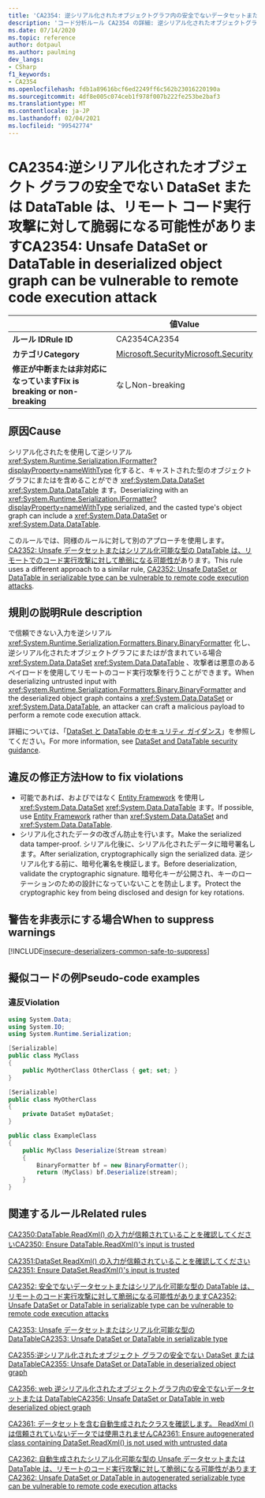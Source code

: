 ```yaml
---
title: 'CA2354: 逆シリアル化されたオブジェクトグラフ内の安全でないデータセットまたは DataTable は、リモートでのコード実行攻撃に対して脆弱になる可能性があります (コード分析)'
description: 'コード分析ルール CA2354 の詳細: 逆シリアル化されたオブジェクトグラフの Unsafe DataSet または DataTable は、リモートでのコード実行攻撃に対して脆弱になる可能性があります'
ms.date: 07/14/2020
ms.topic: reference
author: dotpaul
ms.author: paulming
dev_langs:
- CSharp
f1_keywords:
- CA2354
ms.openlocfilehash: fdb1a89616bcf6ed2249ff6c562b23016220190a
ms.sourcegitcommit: 4df8e005c074ceb1f978f007b222fe253be2baf3
ms.translationtype: MT
ms.contentlocale: ja-JP
ms.lasthandoff: 02/04/2021
ms.locfileid: "99542774"
---
```

# <a name="ca2354-unsafe-dataset-or-datatable-in-deserialized-object-graph-can-be-vulnerable-to-remote-code-execution-attack"></a><span data-ttu-id="e5d44-103">CA2354:逆シリアル化されたオブジェクト グラフの安全でない DataSet または DataTable は、リモート コード実行攻撃に対して脆弱になる可能性があります</span><span class="sxs-lookup"><span data-stu-id="e5d44-103">CA2354: Unsafe DataSet or DataTable in deserialized object graph can be vulnerable to remote code execution attack</span></span>

| | <span data-ttu-id="e5d44-104">値</span><span class="sxs-lookup"><span data-stu-id="e5d44-104">Value</span></span> |
|-|-|
| <span data-ttu-id="e5d44-105">**ルール ID**</span><span class="sxs-lookup"><span data-stu-id="e5d44-105">**Rule ID**</span></span> |<span data-ttu-id="e5d44-106">CA2354</span><span class="sxs-lookup"><span data-stu-id="e5d44-106">CA2354</span></span>|
| <span data-ttu-id="e5d44-107">**カテゴリ**</span><span class="sxs-lookup"><span data-stu-id="e5d44-107">**Category**</span></span> |[<span data-ttu-id="e5d44-108">Microsoft.Security</span><span class="sxs-lookup"><span data-stu-id="e5d44-108">Microsoft.Security</span></span>](security-warnings.md)|
| <span data-ttu-id="e5d44-109">**修正が中断または非対応になっています**</span><span class="sxs-lookup"><span data-stu-id="e5d44-109">**Fix is breaking or non-breaking**</span></span> |<span data-ttu-id="e5d44-110">なし</span><span class="sxs-lookup"><span data-stu-id="e5d44-110">Non-breaking</span></span>|

## <a name="cause"></a><span data-ttu-id="e5d44-111">原因</span><span class="sxs-lookup"><span data-stu-id="e5d44-111">Cause</span></span>

<span data-ttu-id="e5d44-112">シリアル化されたを使用して逆シリアル <xref:System.Runtime.Serialization.IFormatter?displayProperty=nameWithType> 化すると、キャストされた型のオブジェクトグラフにまたはを含めることができ <xref:System.Data.DataSet> <xref:System.Data.DataTable> ます。</span><span class="sxs-lookup"><span data-stu-id="e5d44-112">Deserializing with an <xref:System.Runtime.Serialization.IFormatter?displayProperty=nameWithType> serialized, and the casted type's object graph can include a <xref:System.Data.DataSet> or <xref:System.Data.DataTable>.</span></span>

<span data-ttu-id="e5d44-113">このルールでは、同様のルールに対して別のアプローチを使用します。 [CA2352: Unsafe データセットまたはシリアル化可能な型の DataTable は、リモートでのコード実行攻撃に対して脆弱になる可能性が](ca2352.md)あります。</span><span class="sxs-lookup"><span data-stu-id="e5d44-113">This rule uses a different approach to a similar rule, [CA2352: Unsafe DataSet or DataTable in serializable type can be vulnerable to remote code execution attacks](ca2352.md).</span></span>

## <a name="rule-description"></a><span data-ttu-id="e5d44-114">規則の説明</span><span class="sxs-lookup"><span data-stu-id="e5d44-114">Rule description</span></span>

<span data-ttu-id="e5d44-115">で信頼できない入力を逆シリアル <xref:System.Runtime.Serialization.Formatters.Binary.BinaryFormatter> 化し、逆シリアル化されたオブジェクトグラフにまたはが含まれている場合 <xref:System.Data.DataSet> <xref:System.Data.DataTable> 、攻撃者は悪意のあるペイロードを使用してリモートのコード実行攻撃を行うことができます。</span><span class="sxs-lookup"><span data-stu-id="e5d44-115">When deserializing untrusted input with <xref:System.Runtime.Serialization.Formatters.Binary.BinaryFormatter> and the deserialized object graph contains a <xref:System.Data.DataSet> or <xref:System.Data.DataTable>, an attacker can craft a malicious payload to perform a remote code execution attack.</span></span>

<span data-ttu-id="e5d44-116">詳細については、「[DataSet と DataTable のセキュリティ ガイダンス](../../../framework/data/adonet/dataset-datatable-dataview/security-guidance.md)」を参照してください。</span><span class="sxs-lookup"><span data-stu-id="e5d44-116">For more information, see [DataSet and DataTable security guidance](../../../framework/data/adonet/dataset-datatable-dataview/security-guidance.md).</span></span>

## <a name="how-to-fix-violations"></a><span data-ttu-id="e5d44-117">違反の修正方法</span><span class="sxs-lookup"><span data-stu-id="e5d44-117">How to fix violations</span></span>

- <span data-ttu-id="e5d44-118">可能であれば、およびではなく [Entity Framework](/ef/) を使用し <xref:System.Data.DataSet> <xref:System.Data.DataTable> ます。</span><span class="sxs-lookup"><span data-stu-id="e5d44-118">If possible, use [Entity Framework](/ef/) rather than <xref:System.Data.DataSet> and <xref:System.Data.DataTable>.</span></span>
- <span data-ttu-id="e5d44-119">シリアル化されたデータの改ざん防止を行います。</span><span class="sxs-lookup"><span data-stu-id="e5d44-119">Make the serialized data tamper-proof.</span></span> <span data-ttu-id="e5d44-120">シリアル化後に、シリアル化されたデータに暗号署名します。</span><span class="sxs-lookup"><span data-stu-id="e5d44-120">After serialization, cryptographically sign the serialized data.</span></span> <span data-ttu-id="e5d44-121">逆シリアル化する前に、暗号化署名を検証します。</span><span class="sxs-lookup"><span data-stu-id="e5d44-121">Before deserialization, validate the cryptographic signature.</span></span> <span data-ttu-id="e5d44-122">暗号化キーが公開され、キーのローテーションのための設計になっていないことを防止します。</span><span class="sxs-lookup"><span data-stu-id="e5d44-122">Protect the cryptographic key from being disclosed and design for key rotations.</span></span>

## <a name="when-to-suppress-warnings"></a><span data-ttu-id="e5d44-123">警告を非表示にする場合</span><span class="sxs-lookup"><span data-stu-id="e5d44-123">When to suppress warnings</span></span>

[!INCLUDE[insecure-deserializers-common-safe-to-suppress](~/includes/code-analysis/insecure-deserializers-common-safe-to-suppress.md)]

## <a name="pseudo-code-examples"></a><span data-ttu-id="e5d44-124">擬似コードの例</span><span class="sxs-lookup"><span data-stu-id="e5d44-124">Pseudo-code examples</span></span>

### <a name="violation"></a><span data-ttu-id="e5d44-125">違反</span><span class="sxs-lookup"><span data-stu-id="e5d44-125">Violation</span></span>

```csharp
using System.Data;
using System.IO;
using System.Runtime.Serialization;

[Serializable]
public class MyClass
{
    public MyOtherClass OtherClass { get; set; }
}

[Serializable]
public class MyOtherClass
{
    private DataSet myDataSet;
}

public class ExampleClass
{
    public MyClass Deserialize(Stream stream)
    {
        BinaryFormatter bf = new BinaryFormatter();
        return (MyClass) bf.Deserialize(stream);
    }
}
```

## <a name="related-rules"></a><span data-ttu-id="e5d44-126">関連するルール</span><span class="sxs-lookup"><span data-stu-id="e5d44-126">Related rules</span></span>

[<span data-ttu-id="e5d44-127">CA2350:DataTable.ReadXml() の入力が信頼されていることを確認してください</span><span class="sxs-lookup"><span data-stu-id="e5d44-127">CA2350: Ensure DataTable.ReadXml()'s input is trusted</span></span>](ca2350.md)

[<span data-ttu-id="e5d44-128">CA2351:DataSet.ReadXml() の入力が信頼されていることを確認してください</span><span class="sxs-lookup"><span data-stu-id="e5d44-128">CA2351: Ensure DataSet.ReadXml()'s input is trusted</span></span>](ca2351.md)

[<span data-ttu-id="e5d44-129">CA2352: 安全でないデータセットまたはシリアル化可能な型の DataTable は、リモートのコード実行攻撃に対して脆弱になる可能性があります</span><span class="sxs-lookup"><span data-stu-id="e5d44-129">CA2352: Unsafe DataSet or DataTable in serializable type can be vulnerable to remote code execution attacks</span></span>](ca2352.md)

[<span data-ttu-id="e5d44-130">CA2353: Unsafe データセットまたはシリアル化可能な型の DataTable</span><span class="sxs-lookup"><span data-stu-id="e5d44-130">CA2353: Unsafe DataSet or DataTable in serializable type</span></span>](ca2353.md)

[<span data-ttu-id="e5d44-131">CA2355:逆シリアル化されたオブジェクト グラフの安全でない DataSet または DataTable</span><span class="sxs-lookup"><span data-stu-id="e5d44-131">CA2355: Unsafe DataSet or DataTable in deserialized object graph</span></span>](ca2355.md)

[<span data-ttu-id="e5d44-132">CA2356: web 逆シリアル化されたオブジェクトグラフ内の安全でないデータセットまたは DataTable</span><span class="sxs-lookup"><span data-stu-id="e5d44-132">CA2356: Unsafe DataSet or DataTable in web deserialized object graph</span></span>](ca2356.md)

[<span data-ttu-id="e5d44-133">CA2361: データセットを含む自動生成されたクラスを確認します。 ReadXml () は信頼されていないデータでは使用されません</span><span class="sxs-lookup"><span data-stu-id="e5d44-133">CA2361: Ensure autogenerated class containing DataSet.ReadXml() is not used with untrusted data</span></span>](ca2361.md)

[<span data-ttu-id="e5d44-134">CA2362: 自動生成されたシリアル化可能な型の Unsafe データセットまたは DataTable は、リモートのコード実行攻撃に対して脆弱になる可能性があります</span><span class="sxs-lookup"><span data-stu-id="e5d44-134">CA2362: Unsafe DataSet or DataTable in autogenerated serializable type can be vulnerable to remote code execution attacks</span></span>](ca2362.md)
